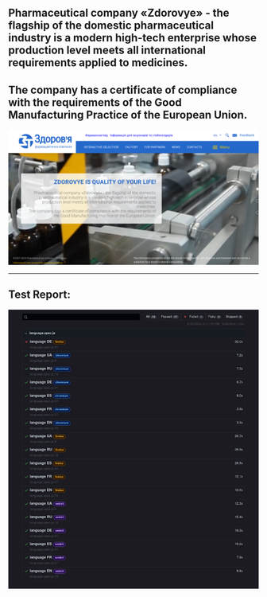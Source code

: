 ## Pharmaceutical company «Zdorovye» - the flagship of the domestic pharmaceutical industry is a modern high-tech enterprise whose production level meets all international requirements applied to medicines.
## The company has a certificate of compliance with the requirements of the Good Manufacturing Practice of the European Union.
![Alt text](Images/Zdorovye.png)
___
## Test Report:
![Alt text](Images/Playwright_Test_Report.png)
